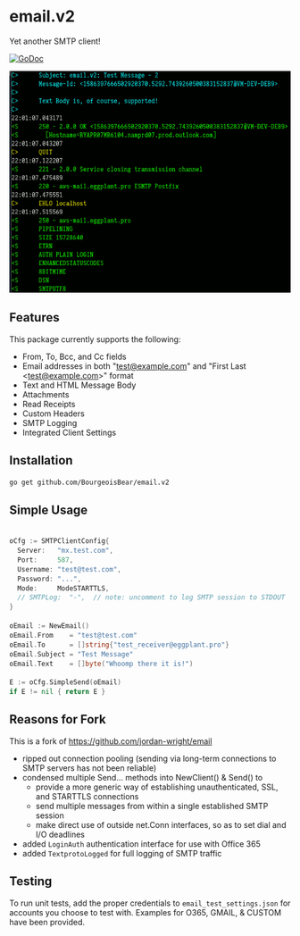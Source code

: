 # email.v2
Yet another SMTP client!

[![GoDoc](https://godoc.org/github.com/BourgeoisBear/email.v2?status.svg)](https://godoc.org/github.com/BourgeoisBear/email.v2)

![SMTP Logging](smtp_logging.png)


## Features

This package currently supports the following:

* From, To, Bcc, and Cc fields
* Email addresses in both "test@example.com" and "First Last &lt;test@example.com&gt;" format
* Text and HTML Message Body
* Attachments
* Read Receipts
* Custom Headers
* SMTP Logging
* Integrated Client Settings


## Installation

```go get github.com/BourgeoisBear/email.v2```


## Simple Usage

```go

oCfg := SMTPClientConfig{
  Server:   "mx.test.com",
  Port:     587,
  Username: "test@test.com",
  Password: "...",
  Mode:     ModeSTARTTLS,
  // SMTPLog:  "-",  // note: uncomment to log SMTP session to STDOUT
}

oEmail := NewEmail()
oEmail.From    = "test@test.com"
oEmail.To      = []string{"test_receiver@eggplant.pro"}
oEmail.Subject = "Test Message"
oEmail.Text    = []byte("Whoomp there it is!")

E := oCfg.SimpleSend(oEmail)
if E != nil { return E }

```


## Reasons for Fork

This is a fork of https://github.com/jordan-wright/email

* ripped out connection pooling (sending via long-term connections to SMTP servers has not been reliable)
* condensed multiple Send... methods into NewClient() & Send() to
	* provide a more generic way of establishing unauthenticated, SSL, and STARTTLS connections
	* send multiple messages from within a single established SMTP session
	* make direct use of outside net.Conn interfaces, so as to set dial and I/O deadlines
* added `LoginAuth` authentication interface for use with Office 365
* added `TextprotoLogged` for full logging of SMTP traffic


## Testing

To run unit tests, add the proper credentials to `email_test_settings.json` for accounts you choose to test with.  Examples for O365, GMAIL, & CUSTOM have been provided.
